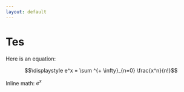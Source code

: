 ```yaml
---
layout: default
---
```


# Tes

Here is an equation:

$$\displaystyle e^x = \sum ^{+ \infty}_{n=0} \frac{x^n}{n!}$$

Inline math: $e^x$
